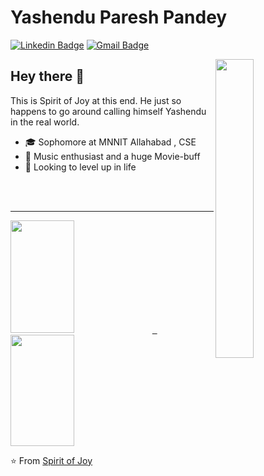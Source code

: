 # Yashendu Paresh Pandey 
[![Linkedin Badge](https://img.shields.io/badge/-Yashendu-blue?style=flat-square&logo=Linkedin&logoColor=white&link=www.linkedin.com/in/yashendu-050502/)](https://www.linkedin.com/in/yashendu-050502/)
[![Gmail Badge](https://img.shields.io/badge/-yashendu.pandey02@gmail.com-c14438?style=flat-square&logo=Gmail&logoColor=white&link=mailto:yashendu.pandey02@gmail.com)](mailto:yashendu.pandey02@gmail.com)

<img width="35%" align="right" alt=" " src="https://user-images.githubusercontent.com/48678280/88862734-4903af80-d201-11ea-968b-9c939d88a37c.gif" />


## Hey there 👋 
This is Spirit of Joy at this end. He just so happens to go around calling himself Yashendu in the real world. 
 
- 🎓 Sophomore at MNNIT Allahabad , CSE
- 💬 Music enthusiast and a huge Movie-buff
- 🔭 Looking to level up in life

 <br>
 <br>
 <hr>
 <a href="https://github.com/Spirit-ofJoy">
  <img width="45%" height="180cm" src="https://github-readme-stats.vercel.app/api?username=Spirit-ofJoy&theme=react&show_icons=true" /> &nbsp;
  <img width="45%" height="178cm" src="https://github-readme-stats.vercel.app/api/top-langs/?username=Spirit-ofJoy&theme=react&layout=compact" />
</a>

⭐️ From [Spirit of Joy](https://github.com/Spirit-ofJoy)
<!--
**Spirit-ofJoy/Spirit-ofJoy** is a ✨ _special_ ✨ repository because its `README.md` (this file) appears on your GitHub profile.

Here are some ideas to get you started:

- 🔭 I’m currently working on ...
- 🌱 I’m currently learning ...
- 👯 I’m looking to collaborate on ...
- 🤔 I’m looking for help with ...
- 💬 Ask me about ...
- 📫 How to reach me: ...
- 😄 Pronouns: ...
- ⚡ Fun fact: ...
-->
